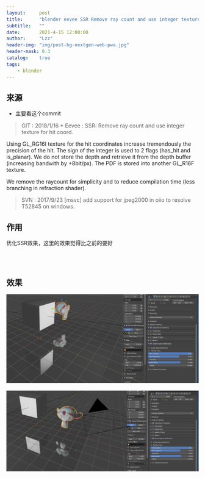 ```yaml
---
layout:     post
title:      "blender eevee SSR Remove ray count and use integer texture for hit coord."
subtitle:   ""
date:       2021-4-15 12:00:00
author:     "Lzz"
header-img: "img/post-bg-nextgen-web-pwa.jpg"
header-mask: 0.3
catalog:    true
tags:
    - blender
---
```


## 来源

- 主要看这个commit

> GIT : 2018/1/16  *   Eevee : SSR: Remove ray count and use integer texture for hit coord. <br> 

> 
Using GL_RG16I texture for the hit coordinates increase tremendously the precision of the hit.
The sign of the integer is used to 2 flags (has_hit and is_planar).
We do not store the depth and retrieve it from the depth buffer (increasing bandwith by +8bit/px).
The PDF is stored into another GL_R16F texture.

>
We remove the raycount for simplicity and to reduce compilation time (less branching in refraction shader).



> SVN : 2017/9/23  [msvc] add support for jpeg2000 in oiio to resolve T52845 on windows. 


## 作用
优化SSR效果，这里的效果觉得比之前的要好

<br><br>

## 效果

![](/img/Eevee/SSR/10/1.png)
<br><br>
![](/img/Eevee/SSR/10/2.png)

<br><br>
